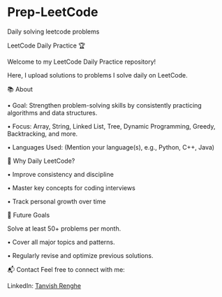 # Prep-LeetCode
Daily solving leetcode problems

LeetCode Daily Practice 🏆

Welcome to my LeetCode Daily Practice repository!

Here, I upload solutions to problems I solve daily on LeetCode.


📚 About

• Goal: Strengthen problem-solving skills by consistently practicing algorithms and data structures.

 • Focus: Array, String, Linked List, Tree, Dynamic Programming, Greedy, Backtracking, and more.

 • Languages Used: (Mention your language(s), e.g., Python, C++, Java)

🌟 Why Daily LeetCode?

  • Improve consistency and discipline

  • Master key concepts for coding interviews

  • Track personal growth over time

🚀 Future Goals

Solve at least 50+ problems per month.

  • Cover all major topics and patterns.

  • Regularly revise and optimize previous solutions.

📬 Contact
Feel free to connect with me:

  LinkedIn: [Tanvish Renghe](https://www.linkedin.com/in/tanvish-renghe/)
